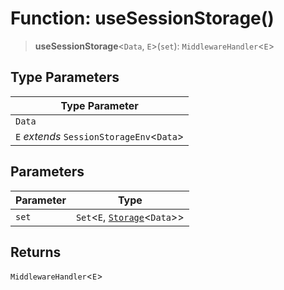 # Function: useSessionStorage()

> **useSessionStorage**\<`Data`, `E`\>(`set`): `MiddlewareHandler`\<`E`\>

## Type Parameters

| Type Parameter |
| ------ |
| `Data` |
| `E` *extends* `SessionStorageEnv`\<`Data`\> |

## Parameters

| Parameter | Type |
| ------ | ------ |
| `set` | `Set`\<`E`, [`Storage`](../interfaces/Storage.md)\<`Data`\>\> |

## Returns

`MiddlewareHandler`\<`E`\>
